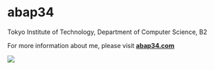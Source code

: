 <h1>abap34</h1>

Tokyo Institute of Technology, Department of Computer Science, B2

For more information about me, please visit **[abap34.com](https://abap34.com)**

![](https://readme-stats-three-psi.vercel.app/api/top-langs/?username=oribe1115&layout=compact&langs_count=10&hide=Jupyter%20Notebook,HTML&disable_animations=true)